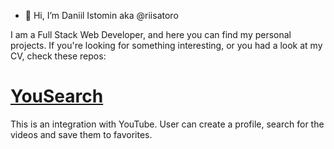 - 👋 Hi, I’m Daniil Istomin aka @riisatoro

I am a Full Stack Web Developer, and here you can find my personal projects.
If you're looking for something interesting, or you had a look at my CV, check these repos:

# [YouSearch](https://github.com/riisatoro/yousearch)
This is an integration with YouTube. User can create a profile, search for the videos and save them to favorites.
